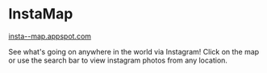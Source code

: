 # InstaMap

[insta--map.appspot.com](http://insta--map.appspot.com)

See what's going on anywhere in the world via Instagram! Click on the map or use the search bar to view instagram photos from any location.